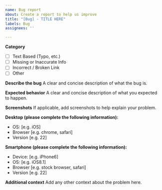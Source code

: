 ```yaml
---
name: Bug report
about: Create a report to help us improve
title: "[Bug] - TITLE HERE"
labels: Bug
assignees: ''

---
```


**Category**
- [ ] Text Based (Typo, etc.)
- [ ] Missing or Inaccurate Info
- [ ] Incorrect / Broken Link
- [ ] Other

**Describe the bug**
A clear and concise description of what the bug is.

**Expected behavior**
A clear and concise description of what you expected to happen.

**Screenshots**
If applicable, add screenshots to help explain your problem.

**Desktop (please complete the following information):**
 - OS: [e.g. iOS]
 - Browser [e.g. chrome, safari]
 - Version [e.g. 22]

**Smartphone (please complete the following information):**
 - Device: [e.g. iPhone6]
 - OS: [e.g. iOS8.1]
 - Browser [e.g. stock browser, safari]
 - Version [e.g. 22]

**Additional context**
Add any other context about the problem here.

